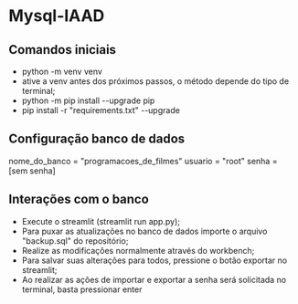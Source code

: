 # Mysql-IAAD

## Comandos iniciais
- python -m venv venv
- ative a venv antes dos próximos passos, o método depende do tipo de terminal;
- python -m pip install --upgrade pip
- pip install -r "requirements.txt" --upgrade

## Configuração banco de dados
nome_do_banco = "programacoes_de_filmes"
usuario = "root" 
senha = [sem senha]

## Interações com o banco
- Execute o streamlit (streamlit run app.py);
- Para puxar as atualizações no banco de dados importe o arquivo "backup.sql" do repositório;
- Realize as modificações normalmente através do workbench;
- Para salvar suas alterações para todos, pressione o botão exportar no streamlit;
- Ao realizar as ações de importar e exportar a senha será solicitada no terminal, basta pressionar enter